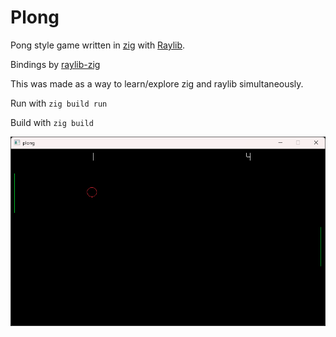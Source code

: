 # Plong

Pong style game written in [zig](https://github.com/ziglang/zig) with [Raylib](https://github.com/raysan5/raylib).

Bindings by [raylib-zig](https://github.com/Not-Nik/raylib-zig)

This was made as a way to learn/explore zig and raylib simultaneously.

Run with `zig build run`

Build with `zig build`

![Screenshot of game](./screenshot.png)